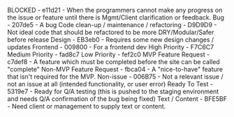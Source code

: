 BLOCKED - e11d21 - When the programmers cannot make any progress on the issue or feature until there is Mgmt/Client clarification or feedback.
Bug - 207de5 - A bug
Code clean-up / maintenance / refactoring - D9D9D9 - Not ideal code that should be refactored to be more DRY/Modular/Safer before release
Design - EB3eb0 - Requires some new design changes / updates
Frontend - 009800 - For a frontend dev
High Priority - F7C6C7
Medium Priority - fad8c7
Low Priority - fef2c0
MVP Feature Request - c7def8 - A feature which must be completed before the site can be called "complete"
Non-MVP Feature Request - fbca04 - A "nice-to-have" feature that isn't required for the MVP.
Non-issue - 006B75 - Not a relevant issue / not an issue at all (intended functionality, or user error)
Ready To Test - 5319e7 - Ready for Q/A testing (this is pushed to the staging environment and needs Q/A confirmation of the bug being fixed)
Text / Content - BFE5BF - Need client or management to supply text or content.